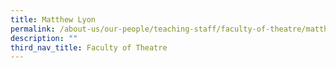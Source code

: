 ```yaml
---
title: Matthew Lyon
permalink: /about-us/our-people/teaching-staff/faculty-of-theatre/matthew-lyon/
description: ""
third_nav_title: Faculty of Theatre
---
```

